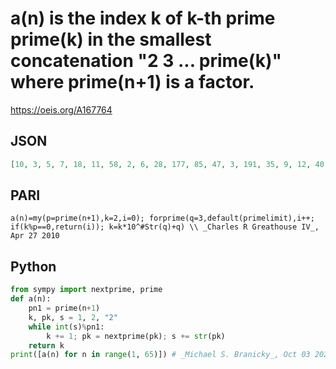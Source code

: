 # a\(n\) is the index k of k\-th prime prime\(k\) in the smallest concatenation "2 3 \.\.\. prime\(k\)" where prime\(n\+1\) is a factor\.
https://oeis.org/A167764
## JSON
```JSON
[10, 3, 5, 7, 18, 11, 58, 2, 6, 28, 177, 85, 47, 3, 191, 35, 9, 12, 40, 108, 40, 60, 69, 43, 84, 314, 29, 77, 231, 59, 76, 49, 86, 289, 5, 51, 71, 43, 269, 101, 53, 78, 42, 46, 958, 22, 5, 101, 151, 65, 198, 80, 22, 428, 363, 172, 686, 494, 399, 11, 96, 425, 277, 525]
```
## PARI
```PARI
a(n)=my(p=prime(n+1),k=2,i=0); forprime(q=3,default(primelimit),i++; if(k%p==0,return(i)); k=k*10^#Str(q)+q) \\ _Charles R Greathouse IV_, Apr 27 2010
```
## Python
```Python
from sympy import nextprime, prime
def a(n):
    pn1 = prime(n+1)
    k, pk, s = 1, 2, "2"
    while int(s)%pn1:
        k += 1; pk = nextprime(pk); s += str(pk)
    return k
print([a(n) for n in range(1, 65)]) # _Michael S. Branicky_, Oct 03 2021
```
